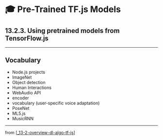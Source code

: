 # 🎓 Pre-Trained TF.js Models

## 13.2.3. Using pretrained models from TensorFlow.js

---

## Vocabulary

- Node.js projects
- ImageNet
- Object detection
- Human Interactions
- WebAudio API
- encoder
- vocabulary (user-specific voice adaptation)
- PoseNet
- ML5.js
- MusicRNN

---
from [[_13-2-overview-dl-algo-tf-js]]

[//begin]: # "Autogenerated link references for markdown compatibility"
[_13-2-overview-dl-algo-tf-js]: _13-2-overview-dl-algo-tf-js.md "🎓 DL Algo TF.js"
[//end]: # "Autogenerated link references"